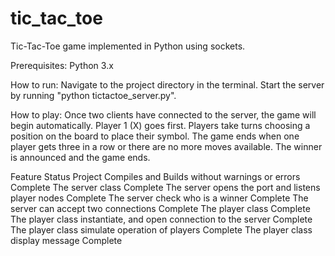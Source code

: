 # tic_tac_toe
Tic-Tac-Toe game implemented in Python using sockets.


Prerequisites:
Python 3.x

How to run:
Navigate to the project directory in the terminal.
Start the server by running "python tictactoe_server.py".

How to play:
Once two clients have connected to the server, the game will begin automatically.
Player 1 (X) goes first.
Players take turns choosing a position on the board to place their symbol.
The game ends when one player gets three in a row or there are no more moves available.
The winner is announced and the game ends.

Feature                                                             Status
Project Compiles and Builds without warnings or errors              Complete
The server class                                                    Complete
The server opens the port and listens player nodes                  Complete
The server check who is a winner                                    Complete
The server can accept two connections                               Complete
The player class                                                    Complete
The player class instantiate, and open connection to the server     Complete
The player class simulate operation of players                      Complete
The player class display message                                    Complete
